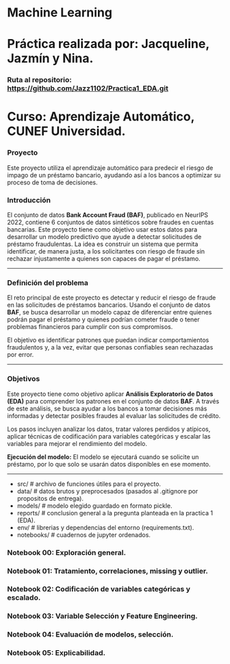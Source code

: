# Machine Learning

# Práctica realizada por: Jacqueline, Jazmín y Nina.

### Ruta al repositorio: https://github.com/Jazz1102/Practica1_EDA.git

# Curso: Aprendizaje Automático, CUNEF Universidad.

### Proyecto

Este proyecto utiliza el aprendizaje automático para predecir el riesgo de impago de un préstamo bancario, ayudando así a los bancos a optimizar su proceso de toma de decisiones.

### **Introducción**

El conjunto de datos **Bank Account Fraud (BAF)**, publicado en NeurIPS 2022, contiene 6 conjuntos de datos sintéticos sobre fraudes en cuentas bancarias. Este proyecto tiene como objetivo usar estos datos para desarrollar un modelo predictivo que ayude a detectar solicitudes de préstamo fraudulentas. La idea es construir un sistema que permita identificar, de manera justa, a los solicitantes con riesgo de fraude sin rechazar injustamente a quienes son capaces de pagar el préstamo.

---

### **Definición del problema**

El reto principal de este proyecto es detectar y reducir el riesgo de fraude en las solicitudes de préstamos bancarios. Usando el conjunto de datos **BAF**, se busca desarrollar un modelo capaz de diferenciar entre quienes podrán pagar el préstamo y quienes podrían cometer fraude o tener problemas financieros para cumplir con sus compromisos.

El objetivo es identificar patrones que puedan indicar comportamientos fraudulentos y, a la vez, evitar que personas confiables sean rechazadas por error.

---

### **Objetivos**

Este proyecto tiene como objetivo aplicar **Análisis Exploratorio de Datos (EDA)** para comprender los patrones en el conjunto de datos **BAF**. A través de este análisis, se busca ayudar a los bancos a tomar decisiones más informadas y detectar posibles fraudes al evaluar las solicitudes de crédito.

Los pasos incluyen analizar los datos, tratar valores perdidos y atípicos, aplicar técnicas de codificación para variables categóricas y escalar las variables para mejorar el rendimiento del modelo.

**Ejecución del modelo:** El modelo se ejecutará cuando se solicite un préstamo, por lo que solo se usarán datos disponibles en ese momento.


---



- src/          # archivo de funciones útiles para el proyecto.
- data/         # datos brutos y  preprocesados (pasados al .gitignore por propositos de entrega).
- models/       # modelo elegido guardado en formato pickle.
- reports/      # conclusion general a la pregunta planteada en la practica 1 (EDA).
- env/          # librerias y dependencias del entorno (requirements.txt).
- notebooks/    # cuadernos de jupyter ordenados.



### Notebook 00: Exploración general. 
### Notebook 01: Tratamiento, correlaciones, missing y outlier.
### Notebook 02: Codificación de variables categóricas y escalado.
### Notebook 03: Variable Selección y Feature Engineering.
### Notebook 04: Evaluación de modelos, selección.
### Notebook 05: Explicabilidad. 
